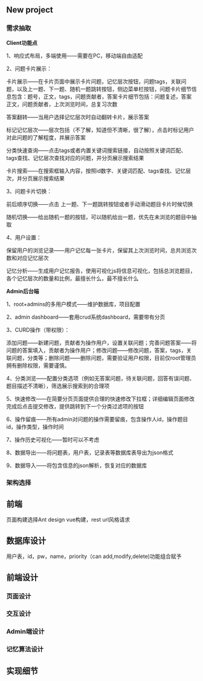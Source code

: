 ## New project

### 需求抽取

**Client功能点**

1、响应式布局，多端使用——需要在PC，移动端自由适配

2、问题卡片展示：

卡片展示——在卡片页面中展示卡片问题，记忆层次按钮，问题tags，关联问题，以及上一题、下一题、随机一题跳转按钮，侧边菜单栏按钮，问题卡片细节信息包含：题号，正文，tags，问题贡献者，答案卡片细节包括：问题复述，答案正文，问题贡献者，上次浏览时间，总复习次数

答案翻转——当用户选择记忆层次时自动翻转卡片，展示答案

标记记忆层次——层次包括（不了解，知道但不清晰，很了解），点击时标记用户对此问题的了解程度，并展示答案

分类快速查询——点击tags或者内置关键词搜索链接，自动按照关键词匹配、tags查找、记忆层次查找对应的问题，并分页展示搜索结果

卡片搜索——在搜索框输入内容，按照id数字、关键词匹配、tags查找、记忆层次，并分页展示搜索结果

3、问题卡片切换：

前后顺序切换——点击 上一题、下一题跳转按钮或者手动滑动题目卡片时候切换

随机切换——给出随机一题的按钮，可以随机给出一题，优先在未浏览的题目中抽取

4、用户设置：

保留用户的浏览记录——用户记忆每一张卡片，保留其上次浏览时间，总共浏览次数和对应记忆层次

记忆分析——生成用户记忆报告，使用可视化js将信息可视化，包括总浏览题目，各个记忆层次的数量和比例，最擅长什么，最不擅长什么

**Admin后台端**

1、root+admins的多用户模式——维护数据库，项目配置

2、admin dashboard——套用crud系统dashboard，需要带有分页

3、CURD操作（带权限）：

添加问题——新建问题，贡献者为操作用户，设置关联问题；完善问题答案——将问题的答案填入，贡献者为操作用户；修改问题——修改问题，答案，tags，关联问题，分类等；删除问题——删除问题，需要验证用户权限，目前仅root管理员拥有删除权限，需要谨慎。

4、分类浏览——配置分类选项（例如无答案问题，待关联问题，回答有误问题、题目描述不清晰），筛选展示搜索到的合理项

5、快速修改——在简要分页页面提供合理的快速修改下拉框；详细编辑页面修改完成后点击提交修改，提供跳转到下一个分类过滤项的按钮

6、操作留痕——所有admin对问题的操作需要留痕，包含操作人id，操作题目id，操作类型，操作时间

7、操作历史可视化——暂时可以不考虑

8、数据导出——将问题表，用户表，记录表等数据库表导出为json格式

9、数据导入——将包含信息的json解析，恢复对应的数据库

### 架构选择

## 前端

页面构建选择Ant design vue构建，rest url风格请求

## 数据库设计

用户表，id，pw，name，priority（can add,modify,delete)功能组合赋予

## 前端设计

### 页面设计



### 交互设计



### Admin端设计

### 记忆算法设计

## 实现细节
